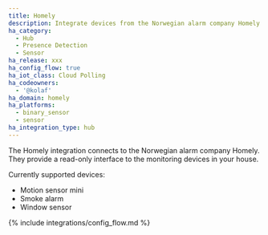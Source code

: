 ```yaml
---
title: Homely
description: Integrate devices from the Norwegian alarm company Homely into Home Assistant
ha_category:
  - Hub
  - Presence Detection
  - Sensor
ha_release: xxx
ha_config_flow: true
ha_iot_class: Cloud Polling
ha_codeowners:
  - '@kolaf'
ha_domain: homely
ha_platforms:
  - binary_sensor
  - sensor
ha_integration_type: hub
---
```


The Homely integration connects to the Norwegian alarm company Homely. They provide a read-only interface to the monitoring devices in your house.

Currently supported devices:
- Motion sensor mini
- Smoke alarm
- Window sensor

{% include integrations/config_flow.md %}
